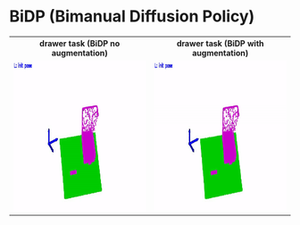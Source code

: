 # BiDP (Bimanual Diffusion Policy)


<table>
<tr>
<th> drawer task (BiDP no augmentation) </th>
<th> drawer task (BiDP with augmentation) </th>
</tr>
<tr>
<td><img src="./materials/BiDP_infer_demo1_drawer_noaug.gif" height="270"></td>
<td><img src="./materials/BiDP_infer_demo1_drawer_withaug.gif" height="270"></td> 
</tr>
</table>
